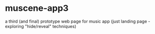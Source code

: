 # muscene-app3
a third (and final) prototype web page for music app (just landing page - exploring "hide/reveal" techniques)
